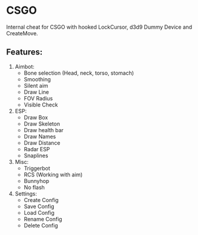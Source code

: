 # CSGO
Internal cheat for CSGO with hooked LockCursor, d3d9 Dummy Device and CreateMove.

## Features:
1. Aimbot:
   - Bone selection (Head, neck, torso, stomach)
   - Smoothing
   - Silent aim
   - Draw Line
   - FOV Radius
   - Visible Check
2. ESP:
   - Draw Box
   - Draw Skeleton
   - Draw health bar
   - Draw Names
   - Draw Distance
   - Radar ESP
   - Snaplines
3. Misc:
   - Triggerbot
   - RCS (Working with aim)
   - Bunnyhop
   - No flash
4. Settings:
   - Create Config
   - Save Config
   - Load Config
   - Rename Config
   - Delete Config 
